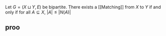 Let $G=(X\sqcup Y,E)$ be bipartite. 
There exists a [[Matching]] from $X$ to $Y$ if and only if 
for all $A\subseteq X$, $\lvert A \rvert\leq \lvert N(A) \rvert$
## proo